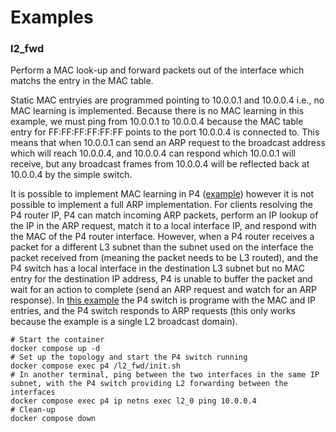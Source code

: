 # Examples

### l2_fwd

Perform a MAC look-up and forward packets out of the interface which matchs the entry in the MAC table.

Static MAC entryies are programmed pointing to 10.0.0.1 and 10.0.0.4 i.e., no MAC learning is implemented. Because there is no MAC learning in this example, we must ping from 10.0.0.1 to 10.0.0.4 because the MAC table entry for FF:FF:FF:FF:FF:FF points to the port 10.0.0.4 is connected to. This means that when 10.0.0.1 can send an ARP request to the broadcast address which will reach 10.0.0.4, and 10.0.0.4 can respond which 10.0.0.1 will receive, but any broadcast frames from 10.0.0.4 will be reflected back at 10.0.0.4 by the simple switch.

It is possible to implement MAC learning in P4 ([example](https://github.com/nsg-ethz/p4-learning/blob/master/examples/l2_learning/p4src/l2_learning_copy_to_cpu.p4)) however it is not possible to implement a full ARP implementation. For clients resolving the P4 router IP, P4 can match incoming ARP packets, perform an IP lookup of the IP in the ARP request, match it to a local interface IP, and respond with the MAC of the P4 router interface. However, when a P4 router receives a packet for a different L3 subnet than the subnet used on the interface the packet received from (meaning the packet needs to be L3 routed), and the P4 switch has a local interface in the destination L3 subnet but no MAC entry for the destination IP address, P4 is unable to buffer the packet and wait for an action to complete (send an ARP request and watch for an ARP response). In [this example](https://github.com/hesam4g/p4-arp) the P4 switch is programe with the MAC and IP entries, and the P4 switch responds to ARP requests (this only works because the example is a single L2 broadcast domain).

```shell
# Start the container
docker compose up -d
# Set up the topology and start the P4 switch running
docker compose exec p4 /l2_fwd/init.sh
# In another terminal, ping between the two interfaces in the same IP subnet, with the P4 switch providing L2 forwarding between the interfaces
docker compose exec p4 ip netns exec l2_0 ping 10.0.0.4
# Clean-up
docker compose down
```
